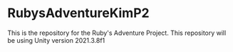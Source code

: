 # RubysAdventureKimP2
This is the repository for the Ruby's Adventure Project. 
This repository will be using Unity version 2021.3.8f1
